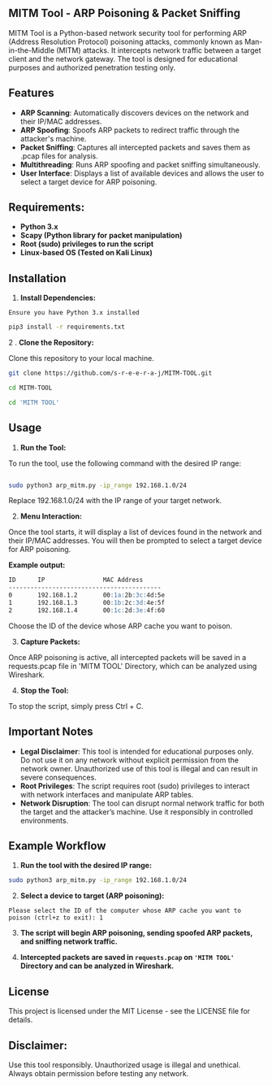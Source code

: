 


## MITM Tool - ARP Poisoning & Packet Sniffing
MITM Tool is a Python-based network security tool for performing ARP (Address Resolution Protocol) poisoning attacks, commonly known as Man-in-the-Middle (MITM) attacks. It intercepts network traffic between a target client and the network gateway. The tool is designed for educational purposes and authorized penetration testing only.

## Features
- **ARP Scanning**: Automatically discovers devices on the network and their IP/MAC addresses.
- **ARP Spoofing**: Spoofs ARP packets to redirect traffic through the attacker's machine.
- **Packet Sniffing**: Captures all intercepted packets and saves them as .pcap files for analysis.
- **Multithreading**: Runs ARP spoofing and packet sniffing simultaneously.
- **User Interface**: Displays a list of available devices and allows the user to select a target device for ARP poisoning.
## Requirements:
- **Python 3.x**
- **Scapy (Python library for packet manipulation)**
- **Root (sudo) privileges to run the script**
- **Linux-based OS (Tested on Kali Linux)**
## Installation
1.  **Install Dependencies:**
 
`Ensure you have Python 3.x installed `
```bash
pip3 install -r requirements.txt
```

2 . **Clone the Repository:**

Clone this repository to your local machine.

``` bash
git clone https://github.com/s-r-e-e-r-a-j/MITM-TOOL.git
```
```bash
cd MITM-TOOL
```
```bash
cd 'MITM TOOL'
```
## Usage
1. **Run the Tool:**

To run the tool, use the following command with the desired IP range:

```bash

sudo python3 arp_mitm.py -ip_range 192.168.1.0/24
```
Replace 192.168.1.0/24 with the IP range of your target network.

2.  **Menu Interaction:**

Once the tool starts, it will display a list of devices found in the network and their IP/MAC addresses. You will then be prompted to select a target device for ARP poisoning.

**Example output:**

```markdown
ID      IP                MAC Address
------------------------------------------
0       192.168.1.2       00:1a:2b:3c:4d:5e
1       192.168.1.3       00:1b:2c:3d:4e:5f
2       192.168.1.4       00:1c:2d:3e:4f:60
```
Choose the ID of the device whose ARP cache you want to poison.

3. **Capture Packets:**

Once ARP poisoning is active, all intercepted packets will be saved in a requests.pcap file in 'MITM TOOL' Directory, which can be analyzed using Wireshark.

4. **Stop the Tool:**

To stop the script, simply press Ctrl + C.

## Important Notes
- **Legal Disclaimer**: This tool is intended for educational purposes only. Do not use it on any network without explicit permission from the network owner. Unauthorized use of this tool is illegal and can result in severe consequences.
- **Root Privileges**: The script requires root (sudo) privileges to interact with network interfaces and manipulate ARP tables.
- **Network Disruption**: The tool can disrupt normal network traffic for both the target and the attacker’s machine. Use it responsibly in controlled environments.

## Example Workflow
1. **Run the tool with the desired IP range:**

```bash
sudo python3 arp_mitm.py -ip_range 192.168.1.0/24
```
2. **Select a device to target (ARP poisoning):**

``` vbnet
Please select the ID of the computer whose ARP cache you want to poison (ctrl+z to exit): 1
```
3. **The script will begin ARP poisoning, sending spoofed ARP packets, and sniffing network traffic.**

4. **Intercepted packets are saved in `requests.pcap` on `'MITM TOOL'` Directory and can be analyzed in Wireshark.**


## License
This project is licensed under the MIT License - see the LICENSE file for details.

## Disclaimer: 
Use this tool responsibly. Unauthorized usage is illegal and unethical. Always obtain permission before testing any network.






